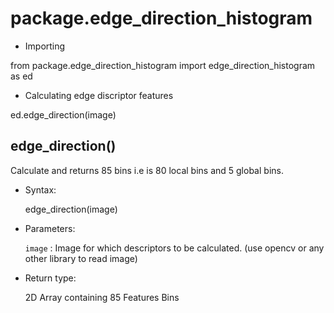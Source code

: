 # package.edge_direction_histogram

- Importing


from package.edge_direction_histogram import edge_direction_histogram as ed


- Calculating edge discriptor features


ed.edge_direction(image)


## edge_direction()
Calculate and returns 85 bins i.e is 80 local bins and 5 global bins. 

- Syntax:

  
  edge_direction(image)
  

- Parameters:

  `image`     : Image for which descriptors to be calculated. (use opencv or any other library to read image)
  
  
- Return type:
  
  2D Array containing 85 Features Bins
